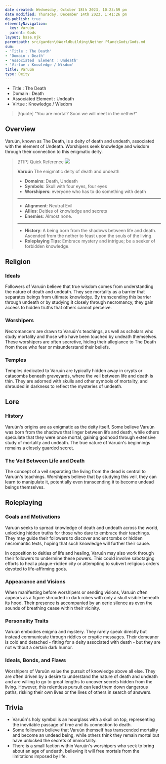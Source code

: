 ```yaml
---
date created: Wednesday, October 18th 2023, 10:23:59 pm
date modified: Thursday, December 14th 2023, 1:41:26 pm
dg-publish: true
eleventyNavigation:
  key: Varuún
  parent: Gods
layout: base.njk
parentpath: src/garden\🌐Worldbuilding\Nether Plane\Gods/Gods.md
sum:
- 'Title : The Death'
- 'Domain : Death'
- 'Associated  Element : Undeath'
- 'Virtue : Knowledge / Wisdom'
title: Varuún
type: Deity
---
```


- Title : The Death      
- Domain : Death         
- Associated  Element : Undeath        
- Virtue : Knowledge / Wisdom

> [!quote] "You are mortal? Soon we will meet in the nether!"

## Overview

Varuún, known as The Death, is a deity of death and undeath, associated with the element of Undeath. Worshipers seek knowledge and wisdom through their connection to this enigmatic deity.

> [!TIP] Quick Reference
> ![](/static/Var%C3%BAun.png)
> 
> **Varuún** 
>  The enigmatic deity of death and undeath
>- **Domains**: Death, Undeath
>- **Symbols**: Skull with four eyes, four eyes
>- **Worshipers**: everyone who has to do something with death 
> ____
>- **Alignment**: Neutral Evil
>- **Allies**: Deities of knowledge and secrets
>- **Enemies**: Almost none. 
>____
>-  **History**: A being born from the shadows between life and death. Ascended from the nether to feast upon the souls of the living. 
>- **Roleplaying Tips**: Embrace mystery and intrigue; be a seeker of forbidden knowledge.

## Religion
### Ideals

Followers of Varuún believe that true wisdom comes from understanding the nature of death and undeath. They see mortality as a barrier that separates beings from ultimate knowledge. By transcending this barrier through undeath or by studying it closely through necromancy, they gain access to hidden truths that others cannot perceive.

### Worshipers

Necromancers are drawn to Varuún's teachings, as well as scholars who study mortality and those who have been touched by undeath themselves. These worshipers are often secretive, hiding their allegiance to The Death from those who fear or misunderstand their beliefs.

### Temples

Temples dedicated to Varuún are typically hidden away in crypts or catacombs beneath graveyards, where the veil between life and death is thin. They are adorned with skulls and other symbols of mortality, and shrouded in darkness to reflect the mysteries of undeath.

## Lore
### History

Varuún's origins are as enigmatic as the deity itself. Some believe Varuún was born from the shadows that linger between life and death, while others speculate that they were once mortal, gaining godhood through extensive study of mortality and undeath. The true nature of Varuún's beginnings remains a closely guarded secret.

### The Veil Between Life and Death

The concept of a veil separating the living from the dead is central to Varuún's teachings. Worshipers believe that by studying this veil, they can learn to manipulate it, potentially even transcending it to become undead beings themselves.

## Roleplaying
### Goals and Motivations

Varuún seeks to spread knowledge of death and undeath across the world, unlocking hidden truths for those who dare to embrace their teachings. They may guide their followers to discover ancient tombs or hidden necromantic texts, hoping that such knowledge will further their cause.

In opposition to deities of life and healing, Varuún may also work through their followers to undermine these powers. This could involve sabotaging efforts to heal a plague-ridden city or attempting to subvert religious orders devoted to life-affirming gods.

### Appearance and Visions

When manifesting before worshipers or sending visions, Varuún often appears as a figure shrouded in dark robes with only a skull visible beneath its hood. Their presence is accompanied by an eerie silence as even the sounds of breathing cease within their vicinity.

### Personality Traits

Varuún embodies enigma and mystery. They rarely speak directly but instead communicate through riddles or cryptic messages. Their demeanor is cold and detached - fitting for a deity associated with death - but they are not without a certain dark humor.

### Ideals, Bonds, and Flaws

Worshipers of Varuún value the pursuit of knowledge above all else. They are often driven by a desire to understand the nature of death and undeath and are willing to go to great lengths to uncover secrets hidden from the living. However, this relentless pursuit can lead them down dangerous paths, risking their own lives or the lives of others in search of answers.

## Trivia
- Varuún's holy symbol is an hourglass with a skull on top, representing the inevitable passage of time and its connection to death.
- Some followers believe that Varuún themself has transcended mortality and become an undead being, while others think they remain mortal but have unlocked the secrets of immortality.
- There is a small faction within Varuún's worshipers who seek to bring about an age of undeath, believing it will free mortals from the limitations imposed by life.